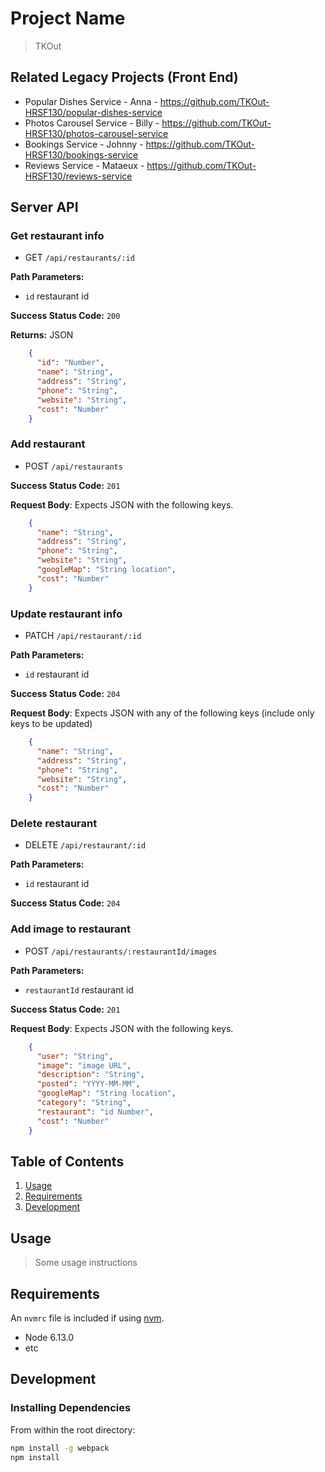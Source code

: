# Project Name

> TKOut

## Related Legacy Projects (Front End)

  - Popular Dishes Service - Anna - https://github.com/TKOut-HRSF130/popular-dishes-service
  - Photos Carousel Service - Billy - https://github.com/TKOut-HRSF130/photos-carousel-service
  - Bookings Service - Johnny - https://github.com/TKOut-HRSF130/bookings-service
  - Reviews Service - Mataeux - https://github.com/TKOut-HRSF130/reviews-service



## Server API

### Get restaurant info
  * GET `/api/restaurants/:id`

**Path Parameters:**
  * `id` restaurant id

**Success Status Code:** `200`

**Returns:** JSON

```json
    {
      "id": "Number",
      "name": "String",
      "address": "String",
      "phone": "String",
      "website": "String",
      "cost": "Number"
    }
```

### Add restaurant
  * POST `/api/restaurants`

**Success Status Code:** `201`

**Request Body**: Expects JSON with the following keys.

```json
    {
      "name": "String",
      "address": "String",
      "phone": "String",
      "website": "String",
      "googleMap": "String location",
      "cost": "Number"
    }
```


### Update restaurant info
  * PATCH `/api/restaurant/:id`

**Path Parameters:**
  * `id` restaurant id

**Success Status Code:** `204`

**Request Body**: Expects JSON with any of the following keys (include only keys to be updated)

```json
    {
      "name": "String",
      "address": "String",
      "phone": "String",
      "website": "String",
      "cost": "Number"
    }
```

### Delete restaurant
  * DELETE `/api/restaurant/:id`

**Path Parameters:**
  * `id` restaurant id

**Success Status Code:** `204`

### Add image to restaurant
  * POST `/api/restaurants/:restaurantId/images`

**Path Parameters:**

  * `restaurantId` restaurant id

**Success Status Code:** `201`

**Request Body**: Expects JSON with the following keys.

```json
    {
      "user": "String",
      "image": "image URL",
      "description": "String",
      "posted": "YYYY-MM-MM",
      "googleMap": "String location",
      "category": "String",
      "restaurant": "id Number",
      "cost": "Number"
    }
```







## Table of Contents

1. [Usage](#Usage)
1. [Requirements](#requirements)
1. [Development](#development)

## Usage

> Some usage instructions

## Requirements

An `nvmrc` file is included if using [nvm](https://github.com/creationix/nvm).

- Node 6.13.0
- etc

## Development

### Installing Dependencies

From within the root directory:

```sh
npm install -g webpack
npm install
```
